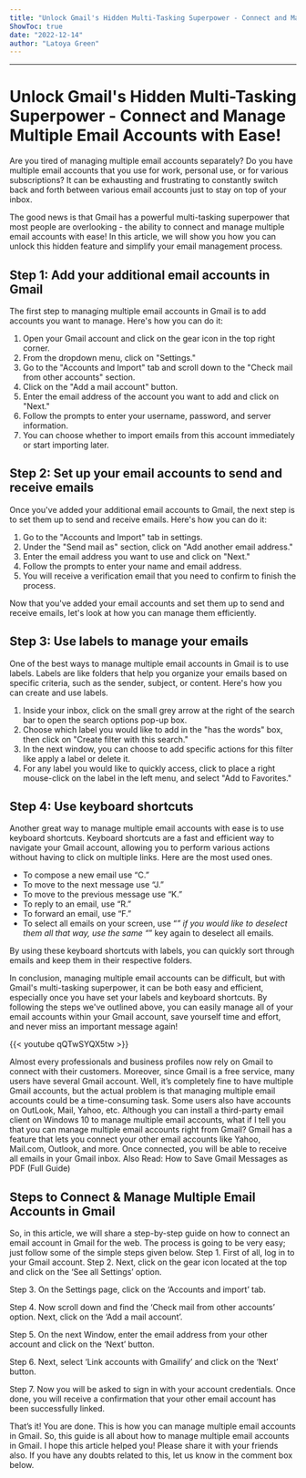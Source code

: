 ```yaml
---
title: "Unlock Gmail's Hidden Multi-Tasking Superpower - Connect and Manage Multiple Email Accounts with Ease!"
ShowToc: true 
date: "2022-12-14"
author: "Latoya Green"
---
```

*****
# Unlock Gmail's Hidden Multi-Tasking Superpower - Connect and Manage Multiple Email Accounts with Ease!

Are you tired of managing multiple email accounts separately? Do you have multiple email accounts that you use for work, personal use, or for various subscriptions? It can be exhausting and frustrating to constantly switch back and forth between various email accounts just to stay on top of your inbox.

The good news is that Gmail has a powerful multi-tasking superpower that most people are overlooking - the ability to connect and manage multiple email accounts with ease! In this article, we will show you how you can unlock this hidden feature and simplify your email management process.

## Step 1: Add your additional email accounts in Gmail

The first step to managing multiple email accounts in Gmail is to add accounts you want to manage. Here's how you can do it:

1. Open your Gmail account and click on the gear icon in the top right corner.
2. From the dropdown menu, click on "Settings."
3. Go to the "Accounts and Import" tab and scroll down to the "Check mail from other accounts" section.
4. Click on the "Add a mail account" button.
5. Enter the email address of the account you want to add and click on "Next."
6. Follow the prompts to enter your username, password, and server information.
7. You can choose whether to import emails from this account immediately or start importing later.


## Step 2: Set up your email accounts to send and receive emails

Once you've added your additional email accounts to Gmail, the next step is to set them up to send and receive emails. Here's how you can do it:

1. Go to the "Accounts and Import" tab in settings.
2. Under the "Send mail as" section, click on "Add another email address."
3. Enter the email address you want to use and click on "Next."
4. Follow the prompts to enter your name and email address.
5. You will receive a verification email that you need to confirm to finish the process.

Now that you've added your email accounts and set them up to send and receive emails, let's look at how you can manage them efficiently.

## Step 3: Use labels to manage your emails

One of the best ways to manage multiple email accounts in Gmail is to use labels. Labels are like folders that help you organize your emails based on specific criteria, such as the sender, subject, or content. Here's how you can create and use labels.

1. Inside your inbox, click on the small grey arrow at the right of the search bar to open the search options pop-up box.
2. Choose which label you would like to add in the "has the words" box, then click on "Create filter with this search." 
3. In the next window, you can choose to add specific actions for this filter like apply a label or delete it. 
4. For any label you would like to quickly access, click to place a right mouse-click on the label in the left menu, and select "Add to Favorites." 

## Step 4: Use keyboard shortcuts

Another great way to manage multiple email accounts with ease is to use keyboard shortcuts. Keyboard shortcuts are a fast and efficient way to navigate your Gmail account, allowing you to perform various actions without having to click on multiple links. Here are the most used ones.

- To compose a new email use “C.”
- To move to the next message use “J.”
- To move to the previous message use “K.”
- To reply to an email, use “R.”
- To forward an email, use “F.”
- To select all emails on your screen, use “*” if you would like to deselect them all that way, use the same “*” key again to deselect all emails.

By using these keyboard shortcuts with labels, you can quickly sort through emails and keep them in their respective folders.

In conclusion, managing multiple email accounts can be difficult, but with Gmail's multi-tasking superpower, it can be both easy and efficient, especially once you have set your labels and keyboard shortcuts. By following the steps we've outlined above, you can easily manage all of your email accounts within your Gmail account, save yourself time and effort, and never miss an important message again!

{{< youtube qQTwSYQX5tw >}} 



Almost every professionals and business profiles now rely on Gmail to connect with their customers. Moreover, since Gmail is a free service, many users have several Gmail account.
Well, it’s completely fine to have multiple Gmail accounts, but the actual problem is that managing multiple email accounts could be a time-consuming task.
Some users also have accounts on OutLook, Mail, Yahoo, etc. Although you can install a third-party email client on Windows 10 to manage multiple email accounts, what if I tell you that you can manage multiple email accounts right from Gmail?
Gmail has a feature that lets you connect your other email accounts like Yahoo, Mail.com, Outlook, and more. Once connected, you will be able to receive all emails in your Gmail inbox.
Also Read: How to Save Gmail Messages as PDF (Full Guide)

 
## Steps to Connect & Manage Multiple Email Accounts in Gmail


So, in this article, we will share a step-by-step guide on how to connect an email account in Gmail for the web. The process is going to be very easy; just follow some of the simple steps given below.
Step 1. First of all, log in to your Gmail account.
Step 2. Next, click on the gear icon located at the top and click on the ‘See all Settings’ option.

Step 3. On the Settings page, click on the ‘Accounts and import’ tab.

Step 4. Now scroll down and find the ‘Check mail from other accounts’ option. Next, click on the ‘Add a mail account’.

Step 5. On the next Window, enter the email address from your other account and click on the ‘Next’ button.

Step 6. Next, select ‘Link accounts with Gmailify’ and click on the ‘Next’ button.

Step 7. Now you will be asked to sign in with your account credentials. Once done, you will receive a confirmation that your other email account has been successfully linked.

That’s it! You are done. This is how you can manage multiple email accounts in Gmail.
So, this guide is all about how to manage multiple email accounts in Gmail. I hope this article helped you! Please share it with your friends also. If you have any doubts related to this, let us know in the comment box below.




